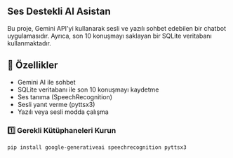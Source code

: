 ## Ses Destekli AI Asistan
Bu proje, Gemini API'yi kullanarak sesli ve yazılı sohbet edebilen bir chatbot uygulamasıdır. Ayrıca, son 10 konuşmayı saklayan bir SQLite veritabanı kullanmaktadır.

## 🚀 Özellikler
* Gemini AI ile sohbet
* SQLite veritabanı ile son 10 konuşmayı kaydetme
* Ses tanıma (SpeechRecognition)
* Sesli yanıt verme (pyttsx3)
* Yazılı veya sesli modda çalışma


### 1️⃣ Gerekli Kütüphaneleri Kurun
```bash
pip install google-generativeai speechrecognition pyttsx3
